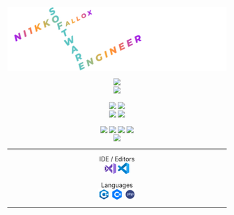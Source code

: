 [![Header](https://github.com/Ni1kko/Ni1kko/blob/main/NikkoBanner.png?raw=true "Header")](http://ni1kko.co.uk/)

<p align="center">
  <img src ="https://github-readme-stats.vercel.app/api?username=Ni1kko&show_icons=true&hide_border=true&include_all_commits=true&count_private=true&theme=dracula">
  </br>
  
  <img src ="https://github-readme-stats.vercel.app/api/top-langs/?username=Ni1kko&layout=compact&hide_border=true&langs_count=10&theme=dracula">
  
  </br> 
  </br>
  <!-- Ni1kko\HourBoostr -->
  <img src ="https://github-readme-stats.vercel.app/api/pin/?username=Ni1kko&repo=HourBoostr&title_color=dd6387&text_color=dd6387&icon_color=79dafa&bg_color=1d1f21" >
  
  <!-- Ni1kko\Framework -->
  <img src ="https://github-readme-stats.vercel.app/api/pin/?username=Ni1kko&repo=Framework&title_color=dd6387&text_color=dd6387&icon_color=79dafa&bg_color=1d1f21">
  
   </br>
   
  <!-- Ni1kko\StayALiVE -->
  <img src ="https://github-readme-stats.vercel.app/api/pin/?username=Ni1kko&repo=StayALiVE&title_color=dd6387&text_color=dd6387&icon_color=79dafa&bg_color=1d1f21">
  
  <!-- Ni1kko\Arma-BEGuid -->
  <img src ="https://github-readme-stats.vercel.app/api/pin/?username=Ni1kko&repo=Arma-BEGuid&title_color=dd6387&text_color=dd6387&icon_color=79dafa&bg_color=1d1f21">
  
 </br> 
 </br>

  <img src ="https://badgen.net/badge/Open%20Source%20%3F/Yes%21/blue?icon=github">
  <img src ="https://img.shields.io/badge/License-MIT-blue.svg">
  <img src ="https://komarev.com/ghpvc/?username=Ni1kko&color=blue">
  <img src ="https://badgen.net/badge/Discord%20/Ni1kko%231652%20/blue?icon=discord">
  </br>
  <img src ="https://img.shields.io/github/followers/Ni1kko?label=My%20Github%20Followers&logo=github&style=for-the-badge" >

</p>

---

<!--Editors -->
<p align="center">
  IDE / Editors
  </br>
  <img alt="Visual Studio" width="26px" src="https://raw.githubusercontent.com/Ni1kko/Ni1kko/main/Icons/vs2022.png"/>

  <img alt="Visual Studio Code" width="26px" src="https://raw.githubusercontent.com/github/explore/80688e429a7d4ef2fca1e82350fe8e3517d3494d/topics/visual-studio-code/visual-studio-code.png" />
</p>

  <!--Languages -->
<p align="center">
  Languages
  </br>
  <img alt="CPP17" width="26px" src="https://raw.githubusercontent.com/Ni1kko/Ni1kko/main/Icons/cplusplus.png" />
  <img alt="CS9" width="26px" src="https://raw.githubusercontent.com/Ni1kko/Ni1kko/main/Icons/csharp.png" />
  <img alt="PHP8" width="26px" src="https://raw.githubusercontent.com/Ni1kko/Ni1kko/main/Icons/php.png" />

  </br>
</p>

---
